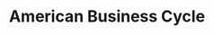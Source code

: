 ---
contributors:
- Robert J. Gordon
- Nathan S. Balke
cost: None
description: 'Presented here are the tables of quarterly data from Appendix B of "The
  American Business Cycle: Continuity and Change" Edited by Robert J. Gordon. National
  Bureau of Economic Research Studies in Business Cycles Volume 25, Univerisity of
  Chicago Press 1986. For information about sources and methods please see that volume.


  A feature of that volume is an extensive data appendix, compliled as a project independent
  of the conference in collaboration with Nathan S. Balke. The unique value of this
  data set is the fact that it is the only existing source for the pre-1947 quarterly
  data, as NIPA quarterly data series do not otherwise exist before 1947. These files
  include the components of GDP back from 1941 to 1919 and the quarterly real GDP
  back to 1875.'
last_edit: Mon, 19 Jun 2023 16:46:21 GMT
location: https://www.nber.org/research/data/tables-american-business-cycle
maintained_by: Daniel Feenberg (feenberg at nber dot org)
open_access: 'TRUE'
related_projects: {}
related_publications: '"The American Business Cycle: Continuity and Change" Edited
  by Robert J. Gordon. National Bureau of Economic Research Studies in Business Cycles
  Volume 25, Univerisity of Chicago Press 1986, https://www.nber.org/books-and-chapters/american-business-cycle-continuity-and-change'
slug: american_business_cycle
title: American Business Cycle
uuid: 6520861b-6600-4dcc-9ef2-2f0984283d7c
versioning: 'FALSE'
---